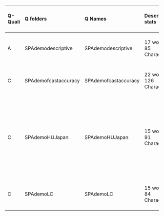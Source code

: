 |Q-Quali |Q folders            |Q Names              |Descriptions stats           |Keywords stats             |Meta Info data fields       |Bad file names                                                                                                                                  |
|:-------|:--------------------|:--------------------|:----------------------------|:--------------------------|:---------------------------|:-----------------------------------------------------------------------------------------------------------------------------------------------|
|A       |SPAdemodescriptive   |SPAdemodescriptive   |17 word(s), 85 Character(s)  |7: 7 (standard), 0 (new)   |q, p, a, d, k, df, e, s, sa |                                                                                                                                                |
|C       |SPAdemofcastaccuracy |SPAdemofcastaccuracy |22 word(s), 126 Character(s) |10: 10 (standard), 0 (new) |q, p, a, d, k, df, e, s, sa |bad Q file names!: MAE for LC and HU methods.png                                                                                                |
|C       |SPAdemoHUJapan       |SPAdemoHUJapan       |15 word(s), 91 Character(s)  |10: 10 (standard), 0 (new) |q, p, a, d, k, df, e, s, sa |bad Q file names!: Forecast with Hyndman-Ullah method for Japanese female mortality.png, Hyndman-Ullah method for Japanese female mortality.png |
|C       |SPAdemoLC            |SPAdemoLC            |15 word(s), 84 Character(s)  |8: 8 (standard), 0 (new)   |q, p, a, d, k, df, e, s, sa |bad Q file names!: Plot of mortality and fertility.png                                                                                          |
